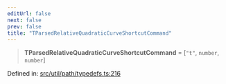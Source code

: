 ```yaml
---
editUrl: false
next: false
prev: false
title: "TParsedRelativeQuadraticCurveShortcutCommand"
---
```


> **TParsedRelativeQuadraticCurveShortcutCommand** = \[`"t"`, `number`, `number`\]

Defined in: [src/util/path/typedefs.ts:216](https://github.com/fabricjs/fabric.js/blob/9a792f4b7b8031f02ec7ea4ce8c99f810e45cfec/src/util/path/typedefs.ts#L216)
